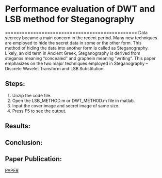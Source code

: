 # Performance evaluation of DWT and LSB method for Steganography

===============================================
Data secrecy became a main concern in the recent period. Many new techniques are employed to hide the secret data in some or the other form. This method of hiding the data into another form is called as Steganography. Likely, an old term in Ancient Greek, Steganography is derived from steganos meaning “concealed” and graphein meaning “writing”. This paper emphasizes on the two major techniques employed in Steganography – Discrete Wavelet Transform and LSB Substitution. 


Steps:
------------------------------------------
1. Unzip the code file.
2. Open the LSB_METHOD.m or DWT_METHOD.m file in matlab.
3. Input the cover image and secret image of same size.
4. Press F5 to see the output.


Results:
---------------------------------------


Conclusion:
-----------------------------------------------

Paper Publication:
--------------------------------------------------
[PAPER](https://github.com/gauresh10/Performance-evaluation-of-DWT-and-LSB-method-for-Steganography/blob/master/PAPER/V5I3-0437.pdf)
